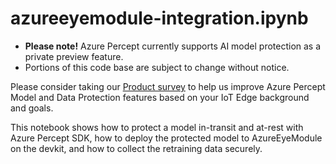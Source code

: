 # azureeyemodule-integration.ipynb

- **Please note!** Azure Percept currently supports AI model protection as a private preview feature.  
- Portions of this code base are subject to change without notice.

Please consider taking our [Product survey](https://go.microsoft.com/fwlink/?linkid=2156573) to help us improve Azure Percept Model and Data Protection features based on your IoT Edge background and goals.

This notebook shows how to protect a model in-transit and at-rest with Azure Percept SDK, how to deploy the protected model to AzureEyeModule on the devkit, and how to collect the retraining data securely.